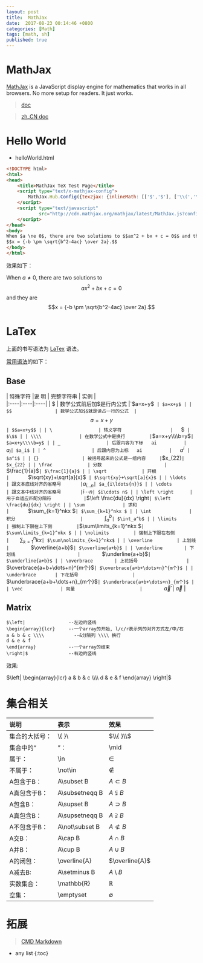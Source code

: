 ```yaml
---
layout: post
title:  MathJax
date:  2017-08-23 00:14:46 +0800
categories: [Math]
tags: [math, sh]
published: true
---
```



# MathJax

[MathJax](https://www.mathjax.org/) is a JavaScript display engine for mathematics that works in all browsers. No more setup for readers. It just works.

> [doc](http://docs.mathjax.org/en/latest/start.html)

> [zh_CN doc](http://mathjax-chinese-doc.readthedocs.io/en/latest/start.html)


# Hello World

- helloWorld.html

```html
<!DOCTYPE html>
<html>
<head>
    <title>MathJax TeX Test Page</title>
    <script type="text/x-mathjax-config">
        MathJax.Hub.Config({tex2jax: {inlineMath: [['$','$'], ['\\(','\\)']]}});
    </script>
    <script type="text/javascript"
            src="http://cdn.mathjax.org/mathjax/latest/MathJax.js?config=TeX-AMS-MML_HTMLorMML">
    </script>
</head>
<body>
When $a \ne 0$, there are two solutions to $$ax^2 + bx + c = 0$$ and they are
$$x = {-b \pm \sqrt{b^2-4ac} \over 2a}.$$
</body>
</html>
```

效果如下：

When $a \ne 0$, there are two solutions to $$ax^2 + bx + c = 0$$ and they are
$$x = {-b \pm \sqrt{b^2-4ac} \over 2a}.$$


# LaTex

上面的书写语法为 [LaTex](http://www.latex-project.org/) 语法。

[常用语法](http://blog.csdn.net/zryxh1/article/details/53161011)的如下：

## Base

| 特殊字符	        |说 明	                    |       完整字符串 | 实例 |   
|:----|:----|:----|
| $	                | 数学公式前后加$是行内公式	    |`$a=x+y$` | $a=x+y$ |
| $$	            | 数学公式加$$就是读占一行的公式	|`$$a=x+y$$` | $$a=x+y$$ |
| \	                | 转义字符	                |    `$\$$` | $\$$ |
| \\\\	            | 在数学公式中是换行	        |`$a=x+y\\\\b=y$` | $a=x+y\\\\b=y$ |
| _	                | 后跟内容为下标	ai	        |    `$a_i$` | $a_i$ |
| ^	                | 后跟内容为上标	ai	        |    `$a^i$` | $a^i$ |
| {}	            | 被括号起来的公式是一组内容	    |`$x_{22}` | $x_{22} |
| \frac	            | 分数                       |       `$\frac{1}{a}$` | $\frac{1}{a}$ |
| \sqrt	            | 开根	                    |        `$\sqrt{xy}+\sqrt[a]{x}$` | $\sqrt{xy}+\sqrt[a]{x}$ |
| \ldots	        | 跟文本底线对齐的省略号	    |`$a_{i\ldots{n}}$`| $a_{i\ldots{n}}$ |
| \cdots	        | 跟文本中线对齐的省略号	    |`$i\cdots n$`| $i\cdots n$ |
| \left \right	    | 用于自适应匹配分隔符	        |`$\left \frac{du}{dx} \right`| $\left \frac{du}{dx} \right |
| \sum	            | 求和	                    |     	`$\sum_{k=1}^nkx $`| $\sum_{k=1}^nkx $ |
| \int	            | 积分	                    |        `$\int_a^b$`| $\int_a^b$ |
| \limits	        | 强制上下限在上下侧	        |`$\sum\limits_{k=1}^nkx $`| $\sum\limits_{k=1}^nkx $ |
| \nolimits	        | 强制上下限在右侧	            |    `$\sum\nolimits_{k=1}^nkx$`| $\sum\nolimits_{k=1}^nkx$ |
| \overline	        | 上划线	                    |        `$\overline{a+b}$`| $\overline{a+b}$ |
| \underline	    | 下划线	                    |        `$\underline{a+b}$`| $\underline{a+b}$ |
| \overbrace	    | 上花括号	                |    `$\overbrace{a+b+\dots+n}^{m个}$`| $\overbrace{a+b+\dots+n}^{m个}$ |
| \underbrace	    | 下花括号                    |      `$\underbrace{a+b+\dots+n}_{m个}$`| $\underbrace{a+b+\dots+n}_{m个}$ |
| \vec	            | 向量	                    |        `$\vec{a}$`| $\vec{a}$ |

## Matrix

```
$\left|                --左边的竖线
\begin{array}{lcr}     --一个array的开始, l/c/r表示列的对齐方式左/中/右
a & b & c \\\\           --&分隔列 \\\\ 换行 
d & e & f 
\end{array}            --一个array的结束
\right|$               --右边的竖线
```

效果:

$\left|              
\begin{array}{lcr}   
a & b & c \\\\         
d & e & f 
\end{array}          
\right|$             


# 集合相关

| 说明 | 表示 | 效果
|:----|:----|:----|
| 集合的大括号：       |           \\{  }\\ | $\\{  }\\$ |
| 集合中的“|”：        |            \mid | $\mid$|
| 属于：               |           \in | $\in$ |
| 不属于：             |            \not\in | $\not\in$ |
| A包含于B：           |           A\subset B | $A\subset B$ |
| A真包含于B：         |           A\subsetneqq B | $A\subsetneqq B$ |
| A包含B：             |           A\supset B | $A\supset B$ |
| A真包含B：           |           A\supsetneqq B | $A\supsetneqq B$ |
| A不包含于B：         |           A\not\subset B | $A\not\subset B$ |
| A交B：               |           A\cap B | $A\cap B$ |
| A并B：               |           A\cup B | $A\cup B$ |
| A的闭包：            |           \overline{A} | $\overline{A}$ |
| A减去B:              |           A\setminus B | $A\setminus B$ |
| 实数集合：           |           \mathbb{R} | $\mathbb{R}$ |
| 空集：               |      \emptyset | $\emptyset$ |

# 拓展

> [CMD Markdown](https://www.zybuluo.com/codeep/note/163962#3%E5%A6%82%E4%BD%95%E8%BE%93%E5%85%A5%E6%8B%AC%E5%8F%B7%E5%92%8C%E5%88%86%E9%9A%94%E7%AC%A6)

* any list
{:toc}


